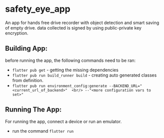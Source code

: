 # safety_eye_app

An app for hands free drive recorder with object detection and smart saving of empty drive.
data collected is signed by using public-private key encryption.

## Building App:
before running the app, the following commands need to be ran:
- `flutter pub get` - getting the missing dependencies
- `flutter pub run build_runner build` - creating auto generated classes from definition.
- `flutter pub run environment_config:generate --BACKEND_URL="<current_url_of_backend>"  <br/>
--"<more configuration vars to set>"`

## Running The App:
For running the app, connect a device or run an emulator.
- run the command `flutter run`
